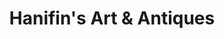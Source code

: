 ---
title: "Hanifin's Art & Antiques"
url: /carson-city/hanifins-art-and-antiques/
shop: antiques
---